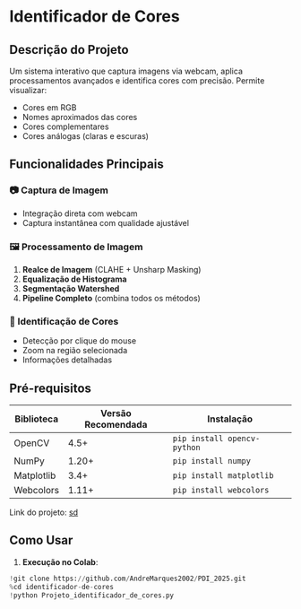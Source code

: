 # Identificador de Cores

## Descrição do Projeto
Um sistema interativo que captura imagens via webcam, aplica processamentos avançados e identifica cores com precisão. Permite visualizar:
- Cores em RGB
- Nomes aproximados das cores
- Cores complementares
- Cores análogas (claras e escuras)

## Funcionalidades Principais
### 📷 Captura de Imagem
- Integração direta com webcam
- Captura instantânea com qualidade ajustável

### 🖼️ Processamento de Imagem
1. **Realce de Imagem** (CLAHE + Unsharp Masking)
2. **Equalização de Histograma**
3. **Segmentação Watershed**
4. **Pipeline Completo** (combina todos os métodos)

### 🎨 Identificação de Cores
- Detecção por clique do mouse
- Zoom na região selecionada
- Informações detalhadas


## Pré-requisitos
| Biblioteca     | Versão Recomendada | Instalação               |
|----------------|--------------------|--------------------------|
| OpenCV         | 4.5+              | `pip install opencv-python` |
| NumPy          | 1.20+             | `pip install numpy`        |
| Matplotlib     | 3.4+              | `pip install matplotlib`   |
| Webcolors      | 1.11+             | `pip install webcolors`    |


Link do projeto: [sd](https://colab.research.google.com/drive/1ldlE8Aq3Xty8U_v-6Mi-yvNH_iEIOWX5?usp=sharing)

## Como Usar
1. **Execução no Colab**:
 ```python
 !git clone https://github.com/AndreMarques2002/PDI_2025.git
 %cd identificador-de-cores
 !python Projeto_identificador_de_cores.py
